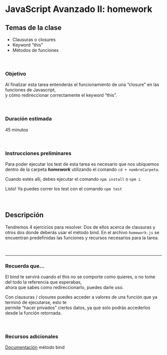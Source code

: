 # JavaScript Avanzado II: homework

## **Temas de la clase**
- Clausuras o closures
- Keyword “this”
- Métodos de funciones

ㅤ
### **Objetivo**
Al finalizar esta tarea entenderás el funcionamiento de una “closure” en las funciones de Javascript,  
y cómo redireccionar correctamente el keyword “this”.

ㅤ
### **Duración estimada**
45 minutos

ㅤ
### **Instrucciones preliminares**
Para poder ejecutar los test de esta tarea es necesario que nos ubiquemos  
dentro de la carpeta **_homework_** utilizando el comando `cd + nombreCarpeta`.

Cuando estés allí, debes ejecutar el comando `npm install` o `npm i`

Listo! Ya puedes correr los test con el comando `npm test`

ㅤ
## **Descripción** 
Tendremos 4 ejercicios para resolver. Dos de ellos acerca de clausuras y  
otros dos donde deberás usar el método bind.
En el archivo `homework.js` se encuentran predefinidas las funciones y recursos necesarios para la tarea.

ㅤ
<hr> 

### **Recuerda que...**
El bind te servirá cuando el this no se comporte como quieres, o no tome del todo la referencia que esperabas,  
ahora que sabes como redireccionarlo, puedes darle uso.

Con clausuras / closures puedes acceder a valores de una función que ya terminó de ejecutarse, esto te  
permite “hacer privados” ciertos datos, ya que solo podrás accederlos desde la función retornada.

ㅤ

### **Recursos adicionales**
[Documentación](https://developer.mozilla.org/en-US/docs/Web/JavaScript/Reference/Global_objects/Function/bind) método bind
